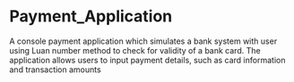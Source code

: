# Payment_Application
A console payment application which simulates a bank system with user using Luan number method to check for validity of a bank card. The application allows users to input payment details, such as card information and transaction amounts
